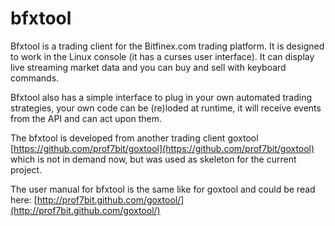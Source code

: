 # bfxtool
Bfxtool is a trading client for the Bitfinex.com trading platform. It is
designed to work in the Linux console (it has a curses user interface). It
can display live streaming market data and you can buy and sell with
keyboard commands.

Bfxtool also has a simple interface to plug in your own automated trading
strategies, your own code can be (re)loded at runtime, it will receive
events from the API and can act upon them.

The bfxtool is developed from another trading client goxtool 
[https://github.com/prof7bit/goxtool](https://github.com/prof7bit/goxtool) which is not in demand now, but was 
used as skeleton for the current project.

The user manual for bfxtool is the same like for goxtool and could be read here:
[http://prof7bit.github.com/goxtool/](http://prof7bit.github.com/goxtool/)



